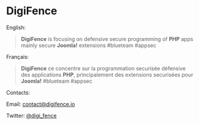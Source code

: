# DigiFence

English:

> **DigiFence** is focusing on defensive secure programming of **PHP** 
> apps mainly secure **Joomla!** extensions #blueteam #appsec

Français:

> **DigiFence** ce concentre sur la programmation securisée défensive 
> des applications **PHP**, principalement des extensions securisées pour **Joomla!** #blueteam #appsec


Contacts:

Email: [contact@digifence.io](mailto://contact@digifence.io) 

Twitter: [@digi_fence](https://twitter.com/digi_fence)
